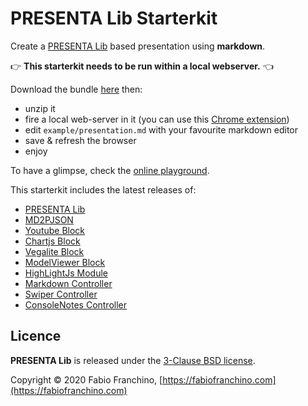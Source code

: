 # PRESENTA Lib Starterkit

Create a [PRESENTA Lib](https://lib.presenta.cc/) based presentation using **markdown**. 

👉 **This starterkit needs to be run within a local webserver.** 👈

Download the bundle [here](https://github.com/presenta-software/presenta-lib-starterkit/archive/master.zip) then:

- unzip it
- fire a local web-server in it (you can use this [Chrome extension](https://chrome.google.com/webstore/detail/web-server-for-chrome/ofhbbkphhbklhfoeikjpcbhemlocgigb))
- edit `example/presentation.md` with your favourite markdown editor
- save & refresh the browser
- enjoy

To have a glimpse, check the [online playground](https://play.presenta.cc).

This starterkit includes the latest releases of:

- [PRESENTA Lib](https://github.com/presenta-software/presenta-lib)
- [MD2PJSON](https://github.com/presenta-software/md2pjson)
- [Youtube Block](https://github.com/presenta-software/presenta-block-youtube)
- [Chartjs Block](https://github.com/presenta-software/presenta-block-chartjs)
- [Vegalite Block](https://github.com/presenta-software/presenta-block-vegalite)
- [ModelViewer Block](https://github.com/presenta-software/presenta-block-modelviewer)
- [HighLightJs Module](https://github.com/presenta-software/presenta-module-highlightjs)
- [Markdown Controller](https://github.com/presenta-software/presenta-controller-markdown)
- [Swiper Controller](https://github.com/presenta-software/presenta-controller-swiper)
- [ConsoleNotes Controller](https://github.com/presenta-software/presenta-controller-console-notes)



## Licence

**PRESENTA Lib** is released under the [3-Clause BSD license](LICENSE).

Copyright © 2020 Fabio Franchino, [https://fabiofranchino.com](https://fabiofranchino.com)
